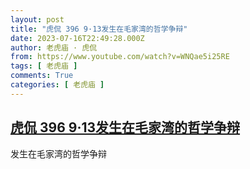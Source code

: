 ```yaml
---
layout: post
title: "虎侃 396 9·13发生在毛家湾的哲学争辩"
date: 2023-07-16T22:49:28.000Z
author: 老虎庙 · 虎侃
from: https://www.youtube.com/watch?v=WNQae5i25RE
tags: [ 老虎庙 ]
comments: True
categories: [ 老虎庙 ]
---
```

<!--1689547768000-->
[虎侃 396 9·13发生在毛家湾的哲学争辩](https://www.youtube.com/watch?v=WNQae5i25RE)
------

<div>
发生在毛家湾的哲学争辩
</div>
